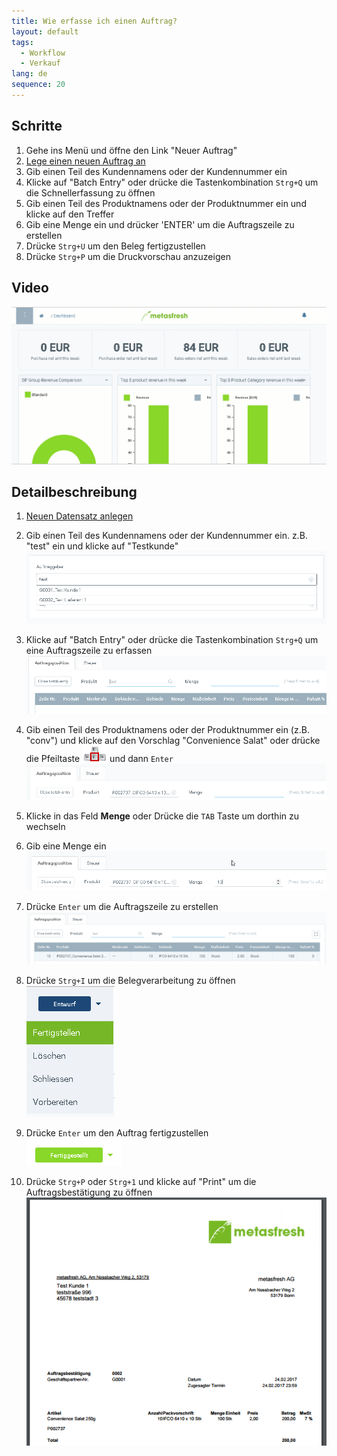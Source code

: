 ```yaml
---
title: Wie erfasse ich einen Auftrag?
layout: default
tags:
  - Workflow
  - Verkauf
lang: de
sequence: 20
---
```


## Schritte

1. Gehe ins Menü und öffne den Link "Neuer Auftrag"
1. [Lege einen neuen Auftrag an](Neuer_Datensatz_Fenster_Webui)
1. Gib einen Teil des Kundennamens oder der Kundennummer ein
1. Klicke auf "Batch Entry" oder drücke die Tastenkombination `Strg+Q` um die Schnellerfassung zu öffnen
1. Gib einen Teil des Produktnamens oder der Produktnummer ein und klicke auf den Treffer
1. Gib eine Menge ein und drücker 'ENTER' um die Auftragszeile zu erstellen
1. Drücke `Strg+U` um den Beleg fertigzustellen
1. Drücke `Strg+P` um die Druckvorschau anzuzeigen


## Video

![](assets/auftrag.gif)

## Detailbeschreibung
1. [Neuen Datensatz anlegen](Neuer_Datensatz_Fenster_Webui)

1. Gib einen Teil des Kundennamens oder der Kundennummer ein. z.B. "test" ein und klicke auf "Testkunde"
![](assets/Workflow_Auftrag_Bis_Rechnung_WebUI-e8470.png)

1. Klicke auf "Batch Entry" oder drücke die Tastenkombination `Strg+Q` um eine Auftragszeile zu erfassen
![](assets/Workflow_Auftrag_Bis_Rechnung_WebUI-07bd4.png)

1. Gib einen Teil des Produktnamens oder der Produktnummer ein (z.B. "conv") und klicke auf den Vorschlag "Convenience Salat" oder drücke die Pfeiltaste ![](assets/Workflow_Auftrag_Bis_Rechnung_WebUI-73797.png) und dann `Enter`
![](assets/Workflow_Auftrag_Bis_Rechnung_WebUI-30d23.png)

1. Klicke in das Feld **Menge** oder Drücke die `TAB` Taste um dorthin zu wechseln

1. Gib eine Menge ein
![](assets/Workflow_Auftrag_Bis_Rechnung_WebUI-85c68.png)

1. Drücke `Enter` um die Auftragszeile zu erstellen
![](assets/Workflow_Auftrag_Bis_Rechnung_WebUI-f0a73.png)

1. Drücke `Strg+I` um die Belegverarbeitung zu öffnen <br>
![](assets/Workflow_Auftrag_Bis_Rechnung_WebUI-c1fd7.png)

1. Drücke `Enter` um den Auftrag fertigzustellen <br>
![](assets/Workflow_Auftrag_Bis_Rechnung_WebUI-22030.png)

1. Drücke `Strg+P` oder `Strg+1` und klicke auf "Print" um die Auftragsbestätigung zu öffnen <br>
![](assets/Workflow_Auftrag_Bis_Rechnung_WebUI-714ed.png)
